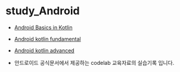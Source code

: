 # study_Android

- [Android Basics in Kotlin](https://developer.android.com/courses/android-basics-kotlin/course)

- [Android kotlin fundamental](https://developer.android.com/courses/kotlin-android-fundamentals/overview)

- [Android kotlin advanced](https://developer.android.com/courses/kotlin-android-advanced/overview)

- 안드로이드 공식문서에서 제공하는 codelab 교육자료의 실습기록 입니다.
